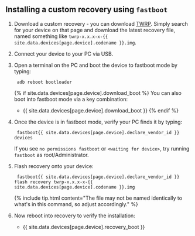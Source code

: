## Installing a custom recovery using `fastboot`

1. Download a custom recovery - you can download [TWRP](https://twrp.me/Devices/). Simply search for your device on that page
   and download the latest recovery file, named something like `twrp-x.x.x-x-{{ site.data.devices[page.device].codename }}.img`.
2. Connect your device to your PC via USB.
3. Open a terminal on the PC and boot the device to fastboot mode by typing:

        adb reboot bootloader

    {% if site.data.devices[page.device].download_boot %}
    You can also boot into fastboot mode via a key combination:
    
    * {{ site.data.devices[page.device].download_boot }}
    {% endif %}
4. Once the device is in fastboot mode, verify your PC finds it by typing:

        fastboot{{ site.data.devices[page.device].declare_vendor_id }} devices

    If you see `no permissions fastboot` or `<waiting for device>`, try running `fastboot` as root/Administrator.
5. Flash recovery onto your device:

        fastboot{{ site.data.devices[page.device].declare_vendor_id }} flash recovery twrp-x.x.x-x-{{ site.data.devices[page.device].codename }}.img

    {% include tip.html content="The file may not be named identically to what's in this command, so adjust accordingly." %}

6. Now reboot into recovery to verify the installation:
    * {{ site.data.devices[page.device].recovery_boot }}
